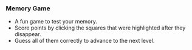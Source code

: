 ### Memory Game

* A fun game to test your memory.
* Score points by clicking the squares that were highlighted after they disappear.
* Guess all of them correctly to advance to the next level.
